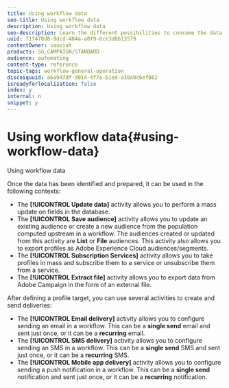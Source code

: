 ```yaml
---
title: Using workflow data
seo-title: Using workflow data
description: Using workflow data
seo-description: Learn the different possibilities to consume the data you imported or targeted.
uuid: f1f478d8-9dcd-484a-a8f9-6ce3d0b13579
contentOwner: sauviat
products: SG_CAMPAIGN/STANDARD
audience: automating
content-type: reference
topic-tags: workflow-general-operation
discoiquuid: a6a947df-d014-4f7e-b1ed-a38a9c6ef062
isreadyforlocalization: false
index: y
internal: n
snippet: y
---
```


# Using workflow data{#using-workflow-data}

Using workflow data

Once the data has been identified and prepared, it can be used in the following contexts:

* The **[!UICONTROL Update data]** activity allows you to perform a mass update on fields in the database.
* The **[!UICONTROL Save audience]** activity allows you to update an existing audience or create a new audience from the population computed upstream in a workflow. The audiences created or updated from this activity are **List** or **File** audiences. This activity also allows you to export profiles as Adobe Experience Cloud audiences/segments.
* The **[!UICONTROL Subscription Services]** activity allows you to take profiles in mass and subscribe them to a service or unsubscribe them from a service.
* The **[!UICONTROL Extract file]** activity allows you to export data from Adobe Campaign in the form of an external file.

After defining a profile target, you can use several activities to create and send deliveries:

* The **[!UICONTROL Email delivery]** activity allows you to configure sending an email in a workflow. This can be a **single send** email and sent just once, or it can be a **recurring** email.
* The **[!UICONTROL SMS delivery]** activity allows you to configure sending an SMS in a workflow. This can be a **single send** SMS and sent just once, or it can be a **recurring** SMS.
* The **[!UICONTROL Mobile app delivery]** activity allows you to configure sending a push notification in a workflow. This can be a **single send** notification and sent just once, or it can be a **recurring** notification.

